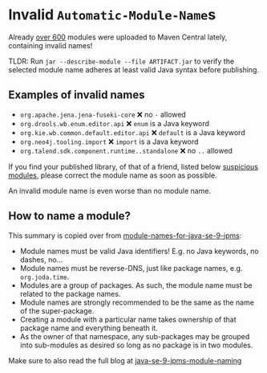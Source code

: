 # Invalid `Automatic-Module-Name`s

Already [over 600](https://github.com/jodastephen/jpms-module-names/blob/master/error/error-syntax.txt) modules were uploaded to Maven Central lately, containing invalid names!

TLDR: Run `jar --describe-module --file ARTIFACT.jar` to verify the selected module name adheres at least valid Java syntax before publishing.

## Examples of invalid names

- `org.apache.jena.jena-fuseki-core` ❌ no `-` allowed
- `org.drools.wb.enum.editor.api` ❌ `enum` is a Java keyword
- `org.kie.wb.common.default.editor.api` ❌ `default` is a Java keyword
- `org.neo4j.tooling.import` ❌ `import` is a Java keyword
- `org.talend.sdk.component.runtime..standalone` ❌ no `..` allowed

If you find your published library, of that of a friend, listed below [suspicious modules](https://github.com/jodastephen/jpms-module-names/blob/master/README.md#suspicious-modules), please correct the module name as soon as possible.

An invalid module name is even worse than no module name.

## How to name a module?

This summary is copied over from [module-names-for-java-se-9-jpms](https://github.com/jodastephen/jpms-module-names#module-names-for-java-se-9-jpms):

* Module names must be valid Java identifiers! E.g. no Java keywords, no dashes, no...
* Module names must be reverse-DNS, just like package names, e.g. `org.joda.time`.
* Modules are a group of packages. As such, the module name must be related to the package names.
* Module names are strongly recommended to be the same as the name of the super-package.
* Creating a module with a particular name takes ownership of that package name and everything beneath it.
* As the owner of that namespace, any sub-packages may be grouped into sub-modules as desired so long as no package is in two modules.

Make sure to also read the full blog at [java-se-9-jpms-module-naming](https://blog.joda.org/2017/04/java-se-9-jpms-module-naming.html)
